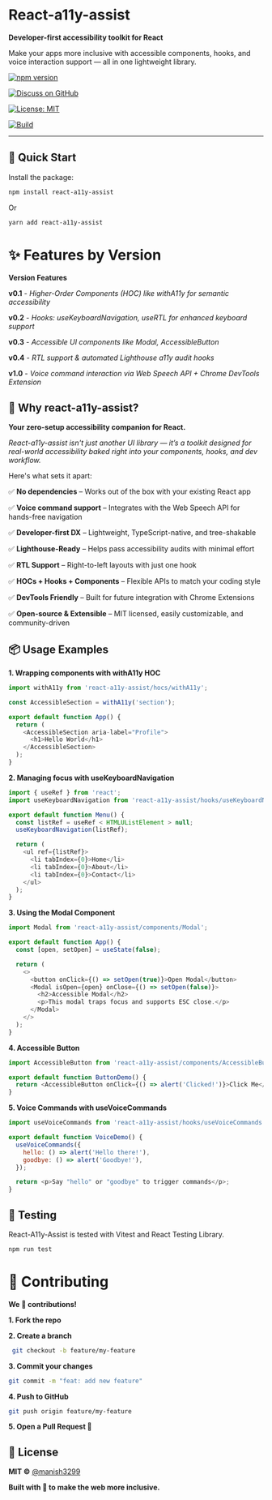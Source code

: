 # React-a11y-assist

**Developer-first accessibility toolkit for React**

Make your apps more inclusive with accessible components, hooks, and voice interaction support — all in one lightweight library.

[![npm version](https://img.shields.io/npm/v/react-a11y-assist.svg)](https://www.npmjs.com/package/react-a11y-assist)

[![Discuss on GitHub](https://img.shields.io/badge/Discuss-GitHub%20Discussions-blue?logo=github)](https://github.com/manish3299/React-A11y-Assist/discussions)

[![License: MIT](https://img.shields.io/badge/license-MIT-blue.svg)](LICENSE)

[![Build](https://img.shields.io/github/workflow/status/manish3299/react-a11y-assist/CI)](https://github.com/manish3299/react-a11y-assist/actions)

---

## 🚀 Quick Start

Install the package:

```bash
npm install react-a11y-assist
```

Or

```bash
yarn add react-a11y-assist


```

# ✨ Features by Version

**Version Features**

**v0.1** - _Higher-Order Components (HOC) like withA11y for semantic accessibility_

**v0.2** - _Hooks: useKeyboardNavigation, useRTL for enhanced keyboard support_

**v0.3** - _Accessible UI components like Modal, AccessibleButton_

**v0.4** - _RTL support & automated Lighthouse a11y audit hooks_

**v1.0** - _Voice command interaction via Web Speech API + Chrome DevTools Extension_

## 🌟 Why react-a11y-assist?

**Your zero-setup accessibility companion for React.**

_React-a11y-assist isn't just another UI library — it’s a toolkit designed for real-world accessibility baked right into your components, hooks, and dev workflow._

Here's what sets it apart:

✅ **No dependencies** – Works out of the box with your existing React app

✅ **Voice command support** – Integrates with the Web Speech API for hands-free navigation

✅ **Developer-first DX** – Lightweight, TypeScript-native, and tree-shakable

✅ **Lighthouse-Ready** – Helps pass accessibility audits with minimal effort

✅ **RTL Support** – Right-to-left layouts with just one hook

✅ **HOCs + Hooks + Components** – Flexible APIs to match your coding style

✅ **DevTools Friendly** – Built for future integration with Chrome Extensions

✅ **Open-source & Extensible** – MIT licensed, easily customizable, and community-driven

## 📦 Usage Examples

**1. Wrapping components with withA11y HOC**

```javascript
import withA11y from 'react-a11y-assist/hocs/withA11y';

const AccessibleSection = withA11y('section');

export default function App() {
  return (
    <AccessibleSection aria-label="Profile">
      <h1>Hello World</h1>
    </AccessibleSection>
  );
}
```

**2. Managing focus with useKeyboardNavigation**

```javascript
import { useRef } from 'react';
import useKeyboardNavigation from 'react-a11y-assist/hooks/useKeyboardNavigation';

export default function Menu() {
  const listRef = useRef < HTMLUListElement > null;
  useKeyboardNavigation(listRef);

  return (
    <ul ref={listRef}>
      <li tabIndex={0}>Home</li>
      <li tabIndex={0}>About</li>
      <li tabIndex={0}>Contact</li>
    </ul>
  );
}
```

**3. Using the Modal Component**

```javascript
import Modal from 'react-a11y-assist/components/Modal';

export default function App() {
  const [open, setOpen] = useState(false);

  return (
    <>
      <button onClick={() => setOpen(true)}>Open Modal</button>
      <Modal isOpen={open} onClose={() => setOpen(false)}>
        <h2>Accessible Modal</h2>
        <p>This modal traps focus and supports ESC close.</p>
      </Modal>
    </>
  );
}
```

**4. Accessible Button**

```javascript
import AccessibleButton from 'react-a11y-assist/components/AccessibleButton';

export default function ButtonDemo() {
  return <AccessibleButton onClick={() => alert('Clicked!')}>Click Me</AccessibleButton>;
}
```

**5. Voice Commands with useVoiceCommands**

```javascript
import useVoiceCommands from 'react-a11y-assist/hooks/useVoiceCommands';

export default function VoiceDemo() {
  useVoiceCommands({
    hello: () => alert('Hello there!'),
    goodbye: () => alert('Goodbye!'),
  });

  return <p>Say "hello" or "goodbye" to trigger commands</p>;
}
```

## 🧪 Testing

React-A11y-Assist is tested with Vitest and React Testing Library.

```bash
npm run test

```

# 🤝 Contributing

**We 💙 contributions!**

**1. Fork the repo**

**2. Create a branch**

```bash
 git checkout -b feature/my-feature

```

**3. Commit your changes**

```bash
git commit -m "feat: add new feature"
```

**4. Push to GitHub**

```bash
git push origin feature/my-feature
```

**5. Open a Pull Request 🚀**

## 📄 License

**MIT ©** [@manish3299](https://github.com/manish3299)

**Built with 💙 to make the web more inclusive.**

